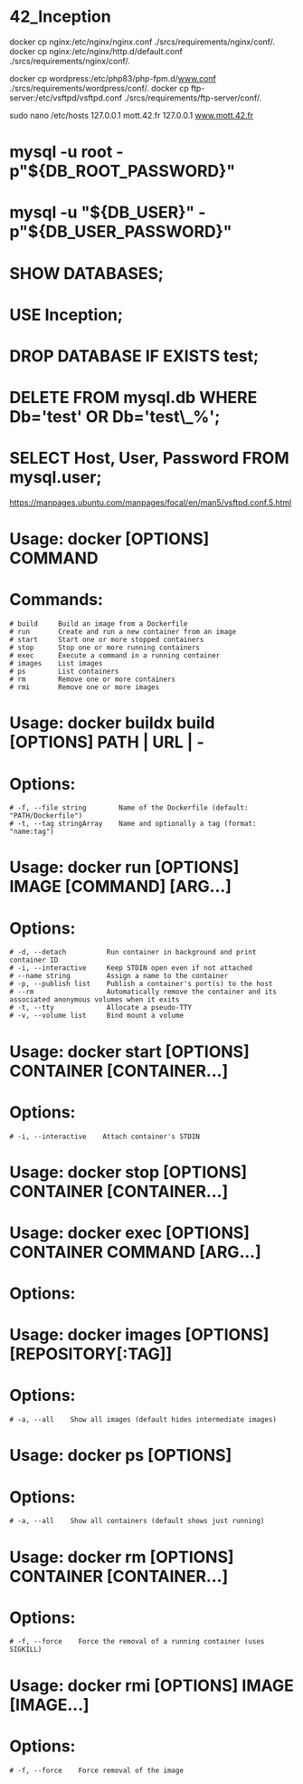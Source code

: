 # 42_Inception

docker cp nginx:/etc/nginx/nginx.conf ./srcs/requirements/nginx/conf/.
docker cp nginx:/etc/nginx/http.d/default.conf ./srcs/requirements/nginx/conf/.

docker cp wordpress:/etc/php83/php-fpm.d/www.conf ./srcs/requirements/wordpress/conf/.
docker cp ftp-server:/etc/vsftpd/vsftpd.conf ./srcs/requirements/ftp-server/conf/.

sudo nano /etc/hosts
127.0.0.1 mott.42.fr
127.0.0.1 www.mott.42.fr

# mysql -u root -p"${DB_ROOT_PASSWORD}"
# mysql -u "${DB_USER}" -p"${DB_USER_PASSWORD}"
# SHOW DATABASES;
# USE Inception;

# DROP DATABASE IF EXISTS test;
# DELETE FROM mysql.db WHERE Db='test' OR Db='test\\_%';

# SELECT Host, User, Password FROM mysql.user;


https://manpages.ubuntu.com/manpages/focal/en/man5/vsftpd.conf.5.html



# Usage: docker [OPTIONS] COMMAND
# Commands:
    # build     Build an image from a Dockerfile
    # run       Create and run a new container from an image
    # start     Start one or more stopped containers
    # stop      Stop one or more running containers
    # exec      Execute a command in a running container
    # images    List images
    # ps        List containers
    # rm        Remove one or more containers
    # rmi       Remove one or more images


# Usage: docker buildx build [OPTIONS] PATH | URL | -
# Options:
    # -f, --file string        Name of the Dockerfile (default: "PATH/Dockerfile")
    # -t, --tag stringArray    Name and optionally a tag (format: "name:tag")


# Usage: docker run [OPTIONS] IMAGE [COMMAND] [ARG...]
# Options:
    # -d, --detach          Run container in background and print container ID
    # -i, --interactive     Keep STDIN open even if not attached
    # --name string         Assign a name to the container
    # -p, --publish list    Publish a container's port(s) to the host
    # --rm                  Automatically remove the container and its associated anonymous volumes when it exits
    # -t, --tty             Allocate a pseudo-TTY
    # -v, --volume list     Bind mount a volume


# Usage: docker start [OPTIONS] CONTAINER [CONTAINER...]
# Options:
    # -i, --interactive    Attach container's STDIN


# Usage: docker stop [OPTIONS] CONTAINER [CONTAINER...]


# Usage: docker exec [OPTIONS] CONTAINER COMMAND [ARG...]
# Options:


# Usage: docker images [OPTIONS] [REPOSITORY[:TAG]]
# Options:
    # -a, --all    Show all images (default hides intermediate images)


# Usage: docker ps [OPTIONS]
# Options:
    # -a, --all    Show all containers (default shows just running)


# Usage: docker rm [OPTIONS] CONTAINER [CONTAINER...]
# Options:
    # -f, --force    Force the removal of a running container (uses SIGKILL)


# Usage: docker rmi [OPTIONS] IMAGE [IMAGE...]
# Options:
    # -f, --force    Force removal of the image
